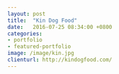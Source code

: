 ```yaml
---
layout: post
title:  "Kin Dog Food"
date:   2016-07-25 08:34:00 +0800
categories:
- portfolio
- featured-portfolio
image: /image/kin.jpg
clienturl: http://kindogfood.com/
---
```

